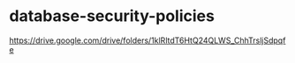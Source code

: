 # database-security-policies
https://drive.google.com/drive/folders/1klRltdT6HtQ24QLWS_ChhTrsljSdpqfe